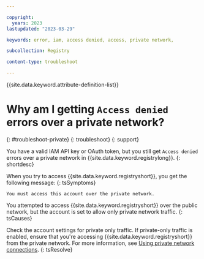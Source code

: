 ```yaml
---

copyright:
  years: 2023
lastupdated: "2023-03-29"

keywords: error, iam, access denied, access, private network,

subcollection: Registry

content-type: troubleshoot

---
```


{{site.data.keyword.attribute-definition-list}}

# Why am I getting `Access denied` errors over a private network?
{: #troubleshoot-private}
{: troubleshoot}
{: support}

You have a valid IAM API key or OAuth token, but you still get `Access denied` errors over a private network in {{site.data.keyword.registrylong}}.
{: shortdesc}

When you try to access {{site.data.keyword.registryshort}}, you get the following message:
{: tsSymptoms}

`You must access this account over the private network.`

You attempted to access {{site.data.keyword.registryshort}} over the public network, but the account is set to allow only private network traffic.
{: tsCauses}

Check the account settings for private only traffic. If private-only traffic is enabled, ensure that you're accessing {{site.data.keyword.registryshort}} from the private network. For more information, see [Using private network connections](/docs/Registry?topic=Registry-registry_private#registry_private_images).
{: tsResolve}
